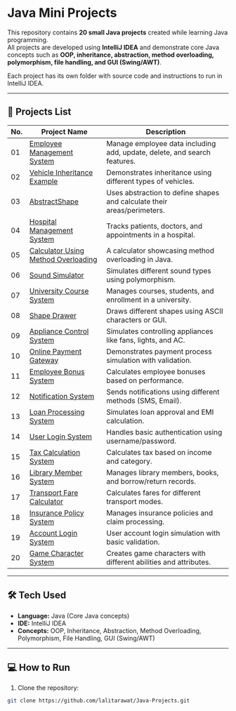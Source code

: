 # Java Mini Projects

This repository contains **20 small Java projects** created while learning Java programming.  
All projects are developed using **IntelliJ IDEA** and demonstrate core Java concepts such as **OOP, inheritance, abstraction, method overloading, polymorphism, file handling, and GUI (Swing/AWT)**.

Each project has its own folder with source code and instructions to run in IntelliJ IDEA.

---

## 📂 Projects List

| No. | Project Name | Description |
|-----|--------------|-------------|
| 01 | [Employee Management System](./EmployeeManagementSystem) | Manage employee data including add, update, delete, and search features. |
| 02 | [Vehicle Inheritance Example](./VehicleInheritance) | Demonstrates inheritance using different types of vehicles. |
| 03 | [AbstractShape](./AbstractShape) | Uses abstraction to define shapes and calculate their areas/perimeters. |
| 04 | [Hospital Management System](./EmployeeManagementSystem) | Tracks patients, doctors, and appointments in a hospital. |
| 05 | [Calculator Using Method Overloading](./Calculator) | A calculator showcasing method overloading in Java. |
| 06 | [Sound Simulator](./AnimalSimulator) | Simulates different sound types using polymorphism. |
| 07 | [University Course System](./UniversityCourseSystem) | Manages courses, students, and enrollment in a university. |
| 08 | [Shape Drawer](./ShapeDrawerProject) | Draws different shapes using ASCII characters or GUI. |
| 09 | [Appliance Control System](./ApplianceControlSystem) | Simulates controlling appliances like fans, lights, and AC. |
| 10 | [Online Payment Gateway](./OnlinePaymentGateway) | Demonstrates payment process simulation with validation. |
| 11 | [Employee Bonus System](./EmployeeBonusSystem) | Calculates employee bonuses based on performance. |
| 12 | [Notification System](./NotificationSystem) | Sends notifications using different methods (SMS, Email). |
| 13 | [Loan Processing System](./LoanProcessingSystem) | Simulates loan approval and EMI calculation. |
| 14 | [User Login System](./UserLoginSystem) | Handles basic authentication using username/password. |
| 15 | [Tax Calculation System](./TaxCalculationSystem) | Calculates tax based on income and category. |
| 16 | [Library Member System](./LibraryMemberSystem) | Manages library members, books, and borrow/return records. |
| 17 | [Transport Fare Calculator](./TransportFareCalculator) | Calculates fares for different transport modes. |
| 18 | [Insurance Policy System](./InsurancePolicySystem) | Manages insurance policies and claim processing. |
| 19 | [Account Login System](./AccountLoginSystem) | User account login simulation with basic validation. |
| 20 | [Game Character System](./GameCharacterSystem) | Creates game characters with different abilities and attributes. |

---

## 🛠 Tech Used

- **Language:** Java (Core Java concepts)  
- **IDE:** IntelliJ IDEA  
- **Concepts:** OOP, Inheritance, Abstraction, Method Overloading, Polymorphism, File Handling, GUI (Swing/AWT)

---

## 💻 How to Run

1. Clone the repository:

```bash
git clone https://github.com/lalitarawat/Java-Projects.git

